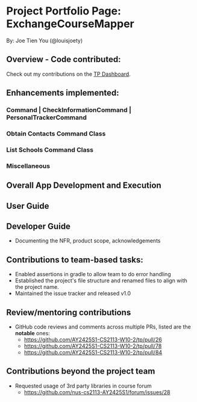 # Project Portfolio Page: ExchangeCourseMapper

By: Joe Tien You (@louisjoety)

## Overview - Code contributed:
 

Check out my contributions on the [TP Dashboard](https://nus-cs2113-ay2425s1.github.io/tp-dashboard/?search=louisjoety&sort=groupTitle%20dsc&sortWithin=title&since=2024-09-20&timeframe=commit&mergegroup=&groupSelect=groupByRepos&breakdown=false).

## Enhancements implemented:

### Command | CheckInformationCommand | PersonalTrackerCommand

### Obtain Contacts Command Class

### List Schools Command Class

### Miscellaneous

## Overall App Development and Execution

## User Guide

## Developer Guide
* Documenting the NFR, product scope, acknowledgements

## Contributions to team-based tasks:
* Enabled assertions in gradle to allow team to do error handling
* Established the project's file structure and renamed files to align with the project name.
* Maintained the issue tracker and released v1.0

## Review/mentoring contributions
* GitHub code reviews and comments across multiple PRs, listed are the **notable** ones:
  * https://github.com/AY2425S1-CS2113-W10-2/tp/pull/26
  * https://github.com/AY2425S1-CS2113-W10-2/tp/pull/78
  * https://github.com/AY2425S1-CS2113-W10-2/tp/pull/84

## Contributions beyond the project team
* Requested usage of 3rd party libraries in course forum
  * https://github.com/nus-cs2113-AY2425S1/forum/issues/28
